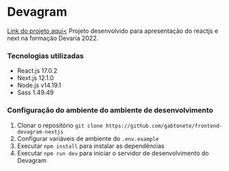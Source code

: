 # Devagram
<a href="https://frontend-devagram-nextjs.vercel.app">Link do projeto aqui<</a>
Projeto desenvolvido para apresentação do reactjs e next na formação Devaria 2022.

### Tecnologias utilizadas

- React.js 17.0.2
- Next.js 12.1.0
- Node.js v14.19.1
- Sass 1.49.49

### Configuração do ambiente do ambiente de desenvolvimento

1. Clonar o repositório `git clone https://github.com/gabtonete/frontend-devagram-nextjs`
1. Configurar variáveis de ambiente do `.env.example`
1. Executar `npm install` para instalar as dependências
1. Executar `npm run dev` para iniciar o servidor de desenvolvimento do Devagram
